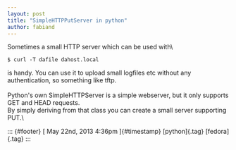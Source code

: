 ```yaml
---
layout: post
title: "SimpleHTTPPutServer in python"
author: fabiand
---
```




Sometimes a small HTTP server which can be used with\

    $ curl -T dafile dahost.local

is handy. You can use it to upload small logfiles etc without any
authentication, so something like tftp.\
\
Python's own SimpleHTTPServer is a simple webserver, but it only
supports GET and HEAD requests.\
By simply deriving from that class you can create a small server
supporting PUT.\

::: {#footer}
[ May 22nd, 2013 4:36pm ]{#timestamp} [python]{.tag} [fedora]{.tag}
:::
